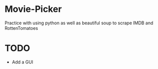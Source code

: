 # Movie-Picker
Practice with using python as well as beautiful soup to scrape IMDB and RottenTomatoes

# TODO

- Add a GUI

